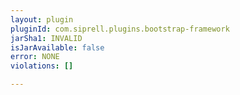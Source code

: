 ```yaml
---
layout: plugin
pluginId: com.siprell.plugins.bootstrap-framework
jarSha1: INVALID
isJarAvailable: false
error: NONE
violations: []

---
```


